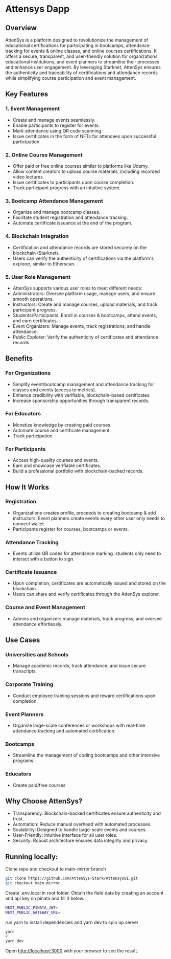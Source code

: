 # Attensys Dapp

## Overview
AttenSys is a platform designed to revolutionize the management of educational certifications for participating in bootcamps, attendance tracking for events & online classes, and online courses certifications. It offers a secure, transparent, and user-friendly solution for organizations, educational institutions, and event planners to streamline their processes and enhance user engagement. By leveraging Starknet, AttenSys ensures the authenticity and traceability of certifications and attendance records while simplifying course participation and event management.

## Key Features
### 1. Event Management
- Create and manage events seamlessly.
- Enable participants to register for events.
- Mark attendance using QR code scanning.
- Issue certificates in the form of NFTs for attendees upon successful participation

### 2. Online Course Management
- Offer paid or free online courses similar to platforms like Udemy.
- Allow content creators to upload course materials, including recorded video lectures.
- Issue certificates to participants upon course completion.
- Track participant progress with an intuitive system.

### 3. Bootcamp Attendance Management
- Organize and manage bootcamp classes.
- Facilitate student registration and attendance tracking.
- Automate certificate issuance at the end of the program.

### 4. Blockchain Integration
- Certification and attendance records are stored securely on the blockchain (Starknet).
- Users can verify the authenticity of certifications via the platform's explorer, similar to Etherscan.

### 5. User Role Management
- AttenSys supports various user roles to meet different needs:
- Administrators: Oversee platform usage, manage users, and ensure smooth operations.
- Instructors: Create and manage courses, upload materials, and track participant progress.
- Students/Participants: Enroll in courses & bootcamps, attend events, and earn certificates.
- Event Organizers: Manage events, track registrations, and handle attendance.
- Public Explorer: Verify the authenticity of certificates and attendance records

## Benefits
### For Organizations
- Simplify event/bootcamp management and attendance tracking for classes and events (access to metrics).
- Enhance credibility with verifiable, blockchain-based certificates.
- Increase sponsorship opportunities through transparent records.

### For Educators
- Monetize knowledge by creating paid courses.
- Automate course and certificate management.
- Track participation

### For Participants
- Access high-quality courses and events.
- Earn and showcase verifiable certificates.
- Build a professional portfolio with blockchain-backed records.


## How It Works

### Registration
- Organizations creates profile, proceeds to creating bootcamp & add instructors. Event planners create events every other user only needs to connect wallet.
- Participants register for courses, bootcamps or events.

### Attendance Tracking
- Events utilize QR codes for attendance marking. students only need to interact with a button to sign.

### Certificate Issuance
- Upon completion, certificates are automatically issued and stored on the blockchain.
- Users can share and verify certificates through the AttenSys explorer.

### Course and Event Management
- Admins and organizers manage materials, track progress, and oversee attendance effortlessly.

## Use Cases
### Universities and Schools
- Manage academic records, track attendance, and issue secure transcripts.

### Corporate Training
- Conduct employee training sessions and reward certifications upon completion.

### Event Planners
- Organize large-scale conferences or workshops with real-time attendance tracking and automated certification.

### Bootcamps
- Streamline the management of coding bootcamps and other intensive programs.
### Educators 
- Create paid/free courses



## Why Choose AttenSys?
- Transparency: Blockchain-backed certificates ensure authenticity and trust.
- Automation: Reduce manual overhead with automated processes.
- Scalability: Designed to handle large-scale events and courses.
- User-Friendly: Intuitive interface for all user roles.
- Security: Robust architecture ensures data integrity and privacy.



## Running locally:
Clone repo and checkout to main-mirror branch
```bash 
git clone https://github.com/AttenSys-Stark/AttensysUI.git
git checkout main-mirror
```

Create .env.local in root folder. Obtain the field data by creating an account and api key on pinata and fill it below.
```bash
NEXT_PUBLIC_PINATA_JWT=
NEXT_PUBLIC_GATEWAY_URL=
```

run yarn to install dependencies and yarn dev to spin up server
```bash
yarn 
#
yarn dev
```

Open [http://localhost:3000](http://localhost:3000) with your browser to see the result.
